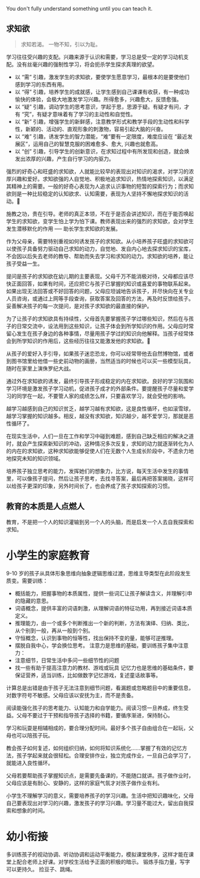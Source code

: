 You don't fully understand something until you can teach it.

## 求知欲

> 求知若渴。
> 一物不知，引以为耻。

学习往往受兴趣的支配。兴趣来源于认识和需要，学习总是受一定的学习动机支配。没有丝毫兴趣的强制性学习，将会扼杀学生探求真理的欲望。

- 以 “需” 引趣，激发学生的求知欲，要使学生愿意学习，最根本的是要使他们感到学习的东西有用。
- 以 “得” 引趣，培养学生的成就感，让学生感到自己课课有收获，有一种成功愉快的体验，会极大地激发学习兴趣。所得愈多，兴趣愈大，反馈愈强。
- 以 “疑” 引趣，调动学生的思考意识，学起于思，思源于疑。有疑才有问，才有 “究”，有疑才意味着有了学习的主动性和自觉性。
- 以 “新” 引趣，增强学生的新鲜感，注意教学形式和教学手段的生动性和科学性，新颖的、活动的、直观形象的刺激物，容易引起大脑的兴奋。
- 以 “难” 引趣，诱发学生的智力潜能，“难”要有一定限度，难度应设在 “最近发展区”，运用自己的智慧克服的困难愈多、愈大, 兴趣也就愈高。
- 以 “创” 引趣，引导学生的创新意识，在求知过程中有所发现和创造，就会焕发出浓厚的兴趣，产生自行学习的内驱力。

强烈的好奇心和旺盛的求知欲，人就能比较早的表现出对知识的渴求，对学习的浓厚兴趣和爱好。求知欲强的人自觉地、积极地追求知识，热情地探索知识，以满足其精神上的需要。一般的好奇心表现为人追求认识事物的短暂的探索行为；而求知欲则是一种比较稳定的认知欲求、认知需要，表现为人坚持不懈地探求知识的活动。

施教之功，贵在引导。老师的真正本领，不在于是否会讲述知识，而在于能否唤起学生的求知欲，变学生怕上学为怕下课。教师表现出来的强烈的求知欲，会对学生发生潜移默化的作用 ── 助长学生求知欲的发展。

作为父母亲，需要特别重视如何诱发孩子的求知欲。从小培养孩子旺盛的求知欲可以使孩子具备努力驱动自己求知的动力，自觉地、发自内心地去探求知识的宝库，不会因以后失去老师的教导、帮助而失去学习和求知的动力。求知欲的培养，能让孩子受益一生。

提问是孩子的求知欲在幼儿期的主要表现。父母千万不能消极对待，父母都应该尽快正面回答，如果有时间，还应把它与孩子已掌握的知识或喜爱的事物联系起来。如果出现无法回答或不好回答的问题，父母应坦诚地告诉孩子，并尽快向在关专业人员咨询，或通过上网等手段查询，获取答案及回答的方法，再及时反馈给孩子。妥善解决孩子的每一次提问，是对孩子求知欲的最直接的保护。

为了让孩子的求知欲具有持续性，父母首先要掌握孩子学过哪些知识，然后在与孩子的日常交流中，设法用到这些知识，让孩子体会到所学知识的作用。父母应时常留心发生在孩子身边的各种事情，尽量用孩子学过的知识向他解释。当孩子经常体会到所学知识的作用后，这些经历往往又能激发他的求知欲。

从孩子的爱好入手引导，如果孩子迷恋恐龙，你可以经常带他去自然博物馆，或者到图书馆里给他借一些史前动物的画册，当然适当的时候也可以买一些模型玩具，随时在家里上演侏罗纪大战。

通过外在求知欲的诱发，最终引导孩子形成稳定的内在求知欲。良好的学习氛围和学习环境是激发孩子学习动机，促进孩子成才的外部条件。要提醒孩子尽量和爱学习的同学在一起，不要管人家的成绩怎么样，只要喜欢学习，就会受他的影响。

越学习越感到自己的知识贫乏，越学习越有求知欲，这是良性循环，也如滚雪球，越学习掌握的知识越多。相反，越没有求知欲，知识越少，越不爱学习，那就是恶性循环了。

在现实生活中，人们一旦在工作和学习中碰到难题，感到自己缺乏相应的解决之道时，就会产生探索新知识的冲动，这种情况多次反复，求知的动力就逐渐转化为人的内在的求知欲，这种求知欲能够促使人们在无数个人生成长阶段中，不遗余力地地探究未知的知识领域。

培养孩子独立思考的能力，发挥她们的想象力，比方说，每天生活中发生的事情里，可以像孩子提问，然后让孩子思考，去找寻答案，最后再把答案揭晓，这样可以给孩子更深的印象，另外时间长了，也会养成了孩子求知探索的习惯。

## 教育的本质是人点燃人

教育，不是把一个人的知识灌输到另一个人的头脑，而是启发一个人去自我探索和求知。

# 小学生的家庭教育

9-10 岁的孩子从具体形象思维向抽象逻辑思维过渡，思维主导类型在此阶段发生质变。需要训练：

- 概括能力，把握事物的本质属性，提供一些词汇让孩子解读含义，并理解引申的隐藏的意思。
- 词语概念，提供丰富的词语刺激，从理解词语的特征功用，再到接近词语本质定义。
- 推理能力，由一个或多个判断推出一个新的判断，方法有演绎、归纳、类比，从个别到一般，再从一般到个别。
- 守恒概念，认识到事物的恒等性，找出保持不变的量，能够可逆推理。
- 摆脱自我中心，学会换位思考。
  注意力是思维的基础，要训练孩子集中注意力：
- 注意细节，日常生活中多问一些细节性的问题
- 找一些有助于提高注意力的教材、游戏或玩具
  记忆力也是思维的基础条件，要保证营养，适当训练，比如做数字记忆游戏，复述童话故事等。

计算总是出错是由于孩子无法注意到细节问题，看漏题或忽略题目中的重要信息，对数字符号不敏感。父母应该以安抚为主，而不是责备。

阅读能强化孩子的思考能力、认知能力和自学能力。阅读习惯一旦养成，终生受益。父母不要过于干预和指导孩子选择的书籍，要循序渐进，保持耐心。

学习和玩耍是相辅相成的，要合理分配时间。最好多个孩子自由组合在一起玩，父母也可以陪孩子玩。

教会孩子如何复述，如何组织归纳，如何将知识系统化……掌握了有效的记忆方法，孩子学起来就会很轻松。合理安排作业，独立完成作业，一旦自己会学习了，就能进入良性循环。

父母若要帮助孩子掌握知识点，是需要先备课的，不能随口就讲。孩子做作业时，父母应该是有耐心、安静的，这样的家庭气氛才对孩子做作业有利。

小学生不理解学习的意义，需要培养孩子的学习兴趣。生活中把知识趣味化，父母自己要表现出对学习的兴趣，激发孩子的学习兴趣。学习量不能过大，留出自我探索和想象的时间。

# 幼小衔接

多训练孩子的视动协调、听动协调和运动平衡能力，模拟课堂秩序，这样才能在课堂上配合老师上好课。对学校生活给予正面的积极的暗示。
锻炼手指力量，写字可以更持久。
捡豆子、跳绳。
